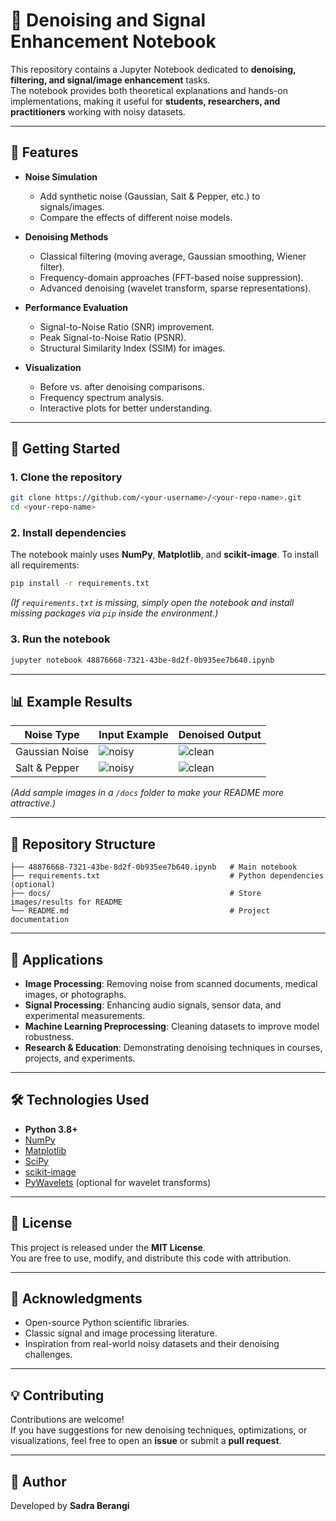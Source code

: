 # 🧹 Denoising and Signal Enhancement Notebook

This repository contains a Jupyter Notebook dedicated to **denoising, filtering, and signal/image enhancement** tasks.  
The notebook provides both theoretical explanations and hands-on implementations, making it useful for **students, researchers, and practitioners** working with noisy datasets.

---

## 📌 Features

- **Noise Simulation**
  - Add synthetic noise (Gaussian, Salt & Pepper, etc.) to signals/images.
  - Compare the effects of different noise models.

- **Denoising Methods**
  - Classical filtering (moving average, Gaussian smoothing, Wiener filter).
  - Frequency-domain approaches (FFT-based noise suppression).
  - Advanced denoising (wavelet transform, sparse representations).

- **Performance Evaluation**
  - Signal-to-Noise Ratio (SNR) improvement.
  - Peak Signal-to-Noise Ratio (PSNR).
  - Structural Similarity Index (SSIM) for images.

- **Visualization**
  - Before vs. after denoising comparisons.
  - Frequency spectrum analysis.
  - Interactive plots for better understanding.

---

## 🚀 Getting Started

### 1. Clone the repository
```bash
git clone https://github.com/<your-username>/<your-repo-name>.git
cd <your-repo-name>
```

### 2. Install dependencies
The notebook mainly uses **NumPy**, **Matplotlib**, and **scikit-image**. To install all requirements:
```bash
pip install -r requirements.txt
```

*(If `requirements.txt` is missing, simply open the notebook and install missing packages via `pip` inside the environment.)*

### 3. Run the notebook
```bash
jupyter notebook 48876668-7321-43be-8d2f-0b935ee7b640.ipynb
```

---

## 📊 Example Results

| Noise Type        | Input Example | Denoised Output |
|-------------------|---------------|-----------------|
| Gaussian Noise    | ![noisy](docs/gaussian_noisy.png) | ![clean](docs/gaussian_denoised.png) |
| Salt & Pepper     | ![noisy](docs/sp_noisy.png)       | ![clean](docs/sp_denoised.png) |

*(Add sample images in a `/docs` folder to make your README more attractive.)*

---

## 📂 Repository Structure

```
├── 48876668-7321-43be-8d2f-0b935ee7b640.ipynb   # Main notebook
├── requirements.txt                             # Python dependencies (optional)
├── docs/                                        # Store images/results for README
└── README.md                                    # Project documentation
```

---

## 📖 Applications

- **Image Processing**: Removing noise from scanned documents, medical images, or photographs.
- **Signal Processing**: Enhancing audio signals, sensor data, and experimental measurements.
- **Machine Learning Preprocessing**: Cleaning datasets to improve model robustness.
- **Research & Education**: Demonstrating denoising techniques in courses, projects, and experiments.

---

## 🛠️ Technologies Used

- **Python 3.8+**
- [NumPy](https://numpy.org/)
- [Matplotlib](https://matplotlib.org/)
- [SciPy](https://scipy.org/)
- [scikit-image](https://scikit-image.org/)
- [PyWavelets](https://pywavelets.readthedocs.io/) (optional for wavelet transforms)

---

## 📜 License

This project is released under the **MIT License**.  
You are free to use, modify, and distribute this code with attribution.

---

## 🙌 Acknowledgments

- Open-source Python scientific libraries.
- Classic signal and image processing literature.
- Inspiration from real-world noisy datasets and their denoising challenges.

---

## 💡 Contributing

Contributions are welcome!  
If you have suggestions for new denoising techniques, optimizations, or visualizations, feel free to open an **issue** or submit a **pull request**.

---

## 👤 Author

Developed by **Sadra Berangi**  
